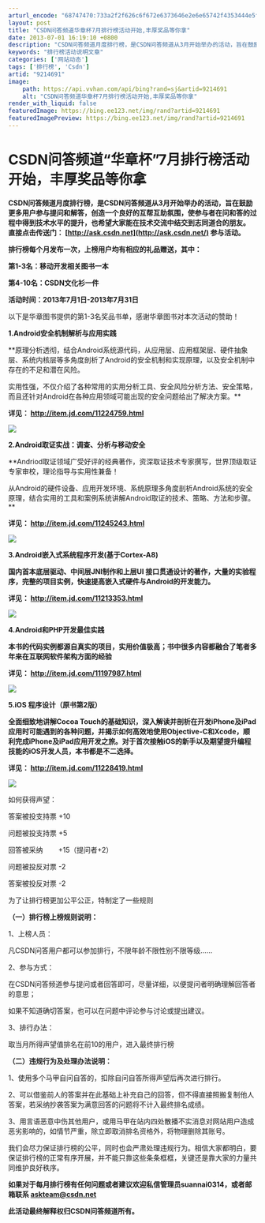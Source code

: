 ```yaml
---
arturl_encode: "68747470:733a2f2f626c6f672e6373646e2e6e65742f4353444e5f4173:6b2f61727469636c652f64657461696c732f39323134363931"
layout: post
title: "CSDN问答频道华章杯7月排行榜活动开始,丰厚奖品等你拿"
date: 2013-07-01 16:19:10 +0800
description: "CSDN问答频道月度排行榜，是CSDN问答频道从3月开始举办的活动，旨在鼓励更多用户参与提问和解答，"
keywords: "排行榜活动说明文章"
categories: ['网站动态']
tags: ['排行榜', 'Csdn']
artid: "9214691"
image:
    path: https://api.vvhan.com/api/bing?rand=sj&artid=9214691
    alt: "CSDN问答频道华章杯7月排行榜活动开始,丰厚奖品等你拿"
render_with_liquid: false
featuredImage: https://bing.ee123.net/img/rand?artid=9214691
featuredImagePreview: https://bing.ee123.net/img/rand?artid=9214691
---
```


# CSDN问答频道“华章杯”7月排行榜活动开始，丰厚奖品等你拿

**CSDN问答频道月度排行榜，是CSDN问答频道从3月开始举办的活动，旨在鼓励更多用户参与提问和解答，创造一个良好的互帮互助氛围，使参与者在问和答的过程中得到技术水平的提升，也希望大家能在技术交流中结交到志同道合的朋友。
直接点击传送门：
[http://ask.csdn.net](http://ask.csdn.net/)
参与活动。**

**排行榜每个月发布一次，上榜用户均有相应的礼品赠送，其中：**

**第1-3名：移动开发相关图书一本**

**第4-10名：CSDN文化衫一件**

**活动时间：2013年7月1日-2013年7月31日**

以下是华章图书提供的第1-3名奖品书单，感谢华章图书对本次活动的赞助！

**1.Android安全机制解析与应用实践**

**原理分析透彻，结合Android系统源代码，从应用层、应用框架层、硬件抽象层、系统内核层等多角度剖析了Android的安全机制和实现原理，以及安全机制中存在的不足和潜在风险。
  
实用性强，不仅介绍了各种常用的实用分析工具、安全风险分析方法、安全策略，而且还针对Android在各种应用领域可能出现的安全问题给出了解决方案。**

**详见：
<http://item.jd.com/11224759.html>**

**![](https://img-blog.csdn.net/20130701160906953?watermark/2/text/aHR0cDovL2Jsb2cuY3Nkbi5uZXQvQ1NETl9Bc2s=/font/5a6L5L2T/fontsize/400/fill/I0JBQkFCMA==/dissolve/70/gravity/Center)**

**2.Android取证实战：调查、分析与移动安全**

**Andriod取证领域广受好评的经典著作，资深取证技术专家撰写，世界顶级取证专家审校，理论指导与实用性兼备！
  
从Android的硬件设备、应用开发环境、系统原理多角度剖析Android系统的安全原理，结合实用的工具和案例系统讲解Android取证的技术、策略、方法和步骤。**

**详见：
<http://item.jd.com/11245243.html>**

**![](https://img-blog.csdn.net/20130701161035984?watermark/2/text/aHR0cDovL2Jsb2cuY3Nkbi5uZXQvQ1NETl9Bc2s=/font/5a6L5L2T/fontsize/400/fill/I0JBQkFCMA==/dissolve/70/gravity/Center)**

**3.Android嵌入式系统程序开发(基于Cortex-A8)**

**国内首本底层驱动、中间层JNI制作和上层UI 接口贯通设计的著作，大量的实验程序，完整的项目实例，快速提高嵌入式硬件与Android的开发能力。**

**详见：
<http://item.jd.com/11213353.html>**

**![](https://img-blog.csdn.net/20130701161150765?watermark/2/text/aHR0cDovL2Jsb2cuY3Nkbi5uZXQvQ1NETl9Bc2s=/font/5a6L5L2T/fontsize/400/fill/I0JBQkFCMA==/dissolve/70/gravity/Center)**

**4.Android和PHP开发最佳实践**

**本书的代码实例都源自真实的项目，实用价值极高；书中很多内容都融合了笔者多年来在互联网软件架构方面的经验**

**详见：
<http://item.jd.com/11197987.html>**

**![](https://img-blog.csdn.net/20130701161314109?watermark/2/text/aHR0cDovL2Jsb2cuY3Nkbi5uZXQvQ1NETl9Bc2s=/font/5a6L5L2T/fontsize/400/fill/I0JBQkFCMA==/dissolve/70/gravity/Center)**

**5.iOS 程序设计（原书第2版）**

**全面细致地讲解Cocoa Touch的基础知识，深入解读并剖析在开发iPhone及iPad应用时可能遇到的各种问题，并揭示如何高效地使用Objective-C和Xcode，顺利完成iPhone及iPad应用开发之旅。对于首次接触iOS的新手以及期望提升编程技能的iOS开发人员，本书都是不二选择。**

**详见：
<http://item.jd.com/11228419.html>**

**![](https://img-blog.csdn.net/20130701161537968?watermark/2/text/aHR0cDovL2Jsb2cuY3Nkbi5uZXQvQ1NETl9Bc2s=/font/5a6L5L2T/fontsize/400/fill/I0JBQkFCMA==/dissolve/70/gravity/Center)**

如何获得声望：

答案被投支持票 +10

问题被投支持票 +5

回答被采纳        +15（提问者+2）

问题被投反对票 -2

答案被投反对票 -2

为了让排行榜更加公平公正，特制定了一些规则

**（一）排行榜上榜规则说明：**
  
  
1、上榜人员：
  
凡CSDN问答用户都可以参加排行，不限年龄不限性别不限等级……
  
  
2、参与方式：
  
在CSDN问答频道参与提问或者回答即可，尽量详细，以便提问者明确理解回答者的意思；
  
如果不知道确切答案，也可以在问题中评论参与讨论或提出建议。
  
  
3、排行办法：
  
取当月所得声望值排名在前10的用户，进入最终排行榜

**（二）违规行为及处理办法说明：**
  
1、使用多个马甲自问自答的，扣除自问自答所得声望后再次进行排行。
  
2、可以借鉴前人的答案并在此基础上补充自己的回答，但不得直接照搬复制他人答案，若采纳抄袭答案为满意回答的问题将不计入最终排名成绩。
  
3、用言语恶意中伤其他用户，或用马甲在站内四处散播不实消息对网站用户造成恶劣影响的，如情节严重，除立即取消排名资格外，将物理删除其账号。
  
  
我们会尽力保证排行榜的公平，同时也会严肃处理违规行为。相信大家都明白，要保证排行榜的正常有序开展，并不能只靠这些条条框框，关键还是靠大家的力量共同维护良好秩序。

  

**如果对于每月排行榜有任何问题或者建议欢迎私信管理员suannai0314，或者邮箱联系
[askteam@csdn.net](mailto:askteam@csdn.net)**

**此活动最终解释权归CSDN问答频道所有。**